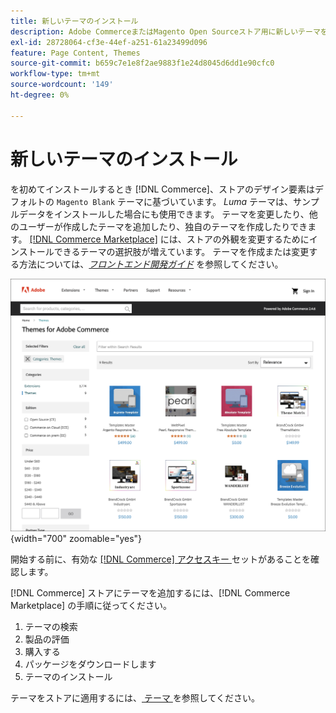 ```yaml
---
title: 新しいテーマのインストール
description: Adobe CommerceまたはMagento Open Sourceストア用に新しいテーマをインストールする方法について説明します。
exl-id: 28728064-cf3e-44ef-a251-61a23499d096
feature: Page Content, Themes
source-git-commit: b659c7e1e8f2ae9883f1e24d8045d6dd1e90cfc0
workflow-type: tm+mt
source-wordcount: '149'
ht-degree: 0%

---
```


# 新しいテーマのインストール

を初めてインストールするとき [!DNL Commerce]、ストアのデザイン要素はデフォルトの `Magento Blank` テーマに基づいています。 _Luma_ テーマは、サンプルデータをインストールした場合にも使用できます。 テーマを変更したり、他のユーザーが作成したテーマを追加したり、独自のテーマを作成したりできます。 [[!DNL Commerce Marketplace]](../getting-started/commerce-marketplace.md) には、ストアの外観を変更するためにインストールできるテーマの選択肢が増えています。 テーマを作成または変更する方法については、[_フロントエンド開発ガイド_](https://developer.adobe.com/commerce/frontend-core/guide/) を参照してください。

![[!DNL Commerce Marketplace]](./assets/marketplace-themes.png){width="700" zoomable="yes"}

開始する前に、有効な [[!DNL Commerce]  アクセスキー ](https://experienceleague.adobe.com/docs/commerce-operations/installation-guide/prerequisites/authentication-keys.html?lang=ja) セットがあることを確認します。

[!DNL Commerce] ストアにテーマを追加するには、[!DNL Commerce Marketplace] の手順に従ってください。

1. テーマの検索
1. 製品の評価
1. 購入する
1. パッケージをダウンロードします
1. テーマのインストール

テーマをストアに適用するには、[ テーマ ](themes.md) を参照してください。
